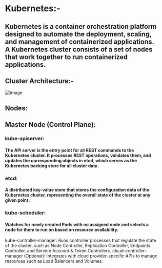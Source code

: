 # Kubernetes:-

##           Kubernetes is a container orchestration platform designed to automate the deployment, scaling, and management of containerized applications. A Kubernetes cluster consists of a set of nodes that work together to run containerized applications. 
## Cluster Architecture:-
![image](https://github.com/Loki-1/Kubernetes/assets/134843197/69b5e016-0048-4fb4-8197-c079cfe1ed67)

## Nodes:

## Master Node (Control Plane):

### kube-apiserver:
#### The API server is the entry point for all REST commands to the Kubernetes cluster. It processes REST operations, validates them, and updates the corresponding objects in etcd, which serves as the Kubernetes backing store for all cluster data.
### etcd: 
#### A distributed key-value store that stores the configuration data of the Kubernetes cluster, representing the overall state of the cluster at any given point.
### kube-scheduler: 
#### Watches for newly created Pods with no assigned node and selects a node for them to run on based on resource availability.
kube-controller-manager: Runs controller processes that regulate the state of the cluster, such as Node Controller, Replication Controller, Endpoints Controller, and Service Account & Token Controllers.
cloud-controller-manager (Optional): Integrates with cloud provider-specific APIs to manage resources such as Load Balancers and Volumes.
